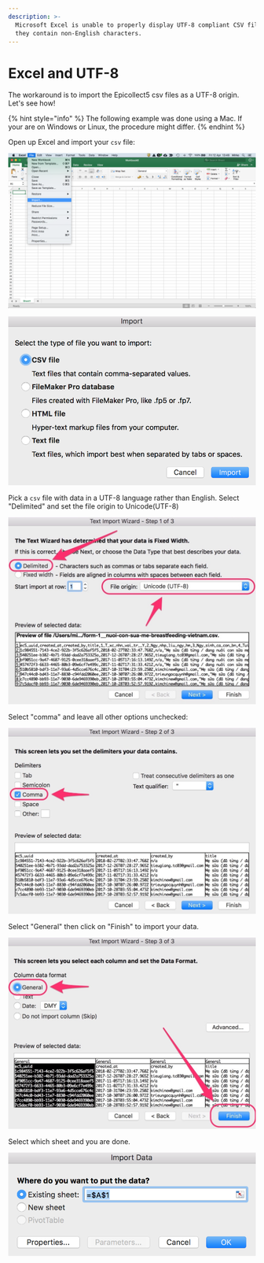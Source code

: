 ```yaml
---
description: >-
  Microsoft Excel is unable to properly display UTF-8 compliant CSV files when
  they contain non-English characters.
---
```


# Excel and UTF-8

The workaround is to import the Epicollect5 csv files as a UTF-8 origin. Let's see how!

{% hint style="info" %}
The following example was done using a Mac. If your are on Windows or Linux, the procedure might differ.
{% endhint %}

Open up Excel and import your `csv` file:

![](<../.gitbook/assets/Screen Shot 2019-04-12 at 13.49.34.png>)

![](<../.gitbook/assets/Screen Shot 2019-04-12 at 14.18.54.png>)

Pick a `csv` file with data in a UTF-8 language rather than English. Select "Delimited" and set the file origin to Unicode(UTF-8)

![](../.gitbook/assets/excel-utf8-8.jpg)

Select "comma" and leave all other options unchecked:

![](../.gitbook/assets/excel-utf8-6.jpg)

Select "General" then click on "Finish" to import your data.

![](../.gitbook/assets/excel-utf8-5.jpg)

Select which sheet and you are done.

![](<../.gitbook/assets/Screen Shot 2019-04-12 at 14.14.46.png>)
